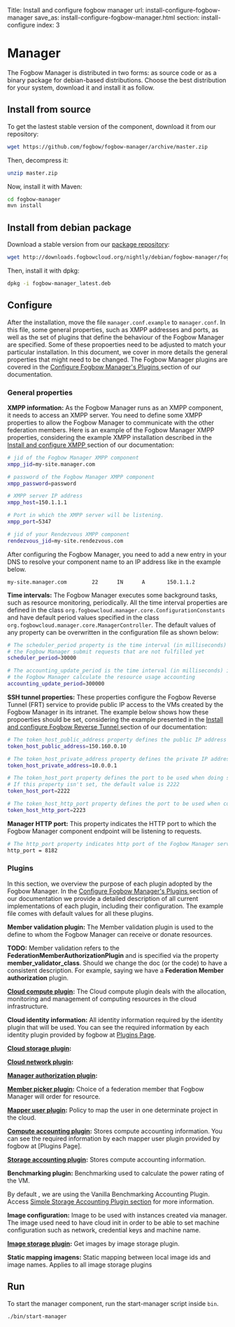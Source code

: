 Title: Install and configure fogbow manager
url: install-configure-fogbow-manager
save_as: install-configure-fogbow-manager.html
section: install-configure
index: 3

# Manager

The Fogbow Manager is distributed in two forms: as source code or as a binary package for debian-based distributions. Choose the best distribution for your system, download it and install it as follow.

## Install from source
To get the lastest stable version of the component, download it from our repository:

```bash
wget https://github.com/fogbow/fogbow-manager/archive/master.zip
```

Then, decompress it:

```bash
unzip master.zip
```

Now, install it with Maven:

```bash
cd fogbow-manager
mvn install
```

## Install from debian package

Download a stable version from our <a href="http://downloads.fogbowcloud.org/stable/debian/">package repository</a>:

```bash
wget http://downloads.fogbowcloud.org/nightly/debian/fogbow-manager/fogbow-manager_latest.deb
```

Then, install it with dpkg:

```bash
dpkg -i fogbow-manager_latest.deb
```

## Configure
After the installation, move the file ```manager.conf.example``` to ```manager.conf```. In this file, some general properties, such as XMPP addresses and ports, as well as the set of plugins that define the behaviour of the Fogbow Manager are specified. Some of these propoerties need to be adjusted to match your particular installation. In this document, we cover in more details the general properties that might need to be changed. The Fogbow Manager plugins are covered in the <a  href="/install-configure-plugins" target="_blank">Configure Fogbow Manager's Plugins </a> section of our documentation.

### General properties

**XMPP information:**
As the Fogbow Manager runs as an XMPP component, it needs to access an XMPP server. You need to define some XMPP properties to allow the Fogbow Manager to communicate with the other federation members. Here is an example of the Fogbow Manager XMPP properties, considering the example XMPP installation described in the <a  href="/install-configure-xmpp" target="_blank">Install and configure XMPP </a> section of our documentation:

```bash
# jid of the Fogbow Manager XMPP component
xmpp_jid=my-site.manager.com

# password of the Fogbow Manager XMPP component
xmpp_password=password

# XMPP server IP address
xmpp_host=150.1.1.1

# Port in which the XMPP server will be listening.
xmpp_port=5347

# jid of your Rendezvous XMPP component
rendezvous_jid=my-site.rendezvous.com
```

After configuring the Fogbow Manager, you need to add a new entry in your DNS to resolve your component name to an IP address like in the example below.

``` shell
my-site.manager.com        22      IN      A       150.1.1.2
```

**Time intervals:** The Fogbow Manager executes some background tasks, such as resource monitoring, periodically. All the time interval properties are defined in the class ```org.fogbowcloud.manager.core.ConfigurationConstants``` and have default period values specified in the class ```org.fogbowcloud.manager.core.ManagerController```. The default values of any property can be overwritten in the configuration file as shown below:

```bash
# The scheduler_period property is the time interval (in milliseconds) in which
# the Fogbow Manager submit requests that are not fulfilled yet
scheduler_period=30000

# The accounting_update_period is the time interval (in milliseconds) in which
# the Fogbow Manager calculate the resource usage accounting
accounting_update_period=300000
```

**SSH tunnel properties:** These properties configure the Fogbow Reverse Tunnel (FRT) service to provide public IP access to the VMs created by the Fogbow Manager in its intranet. The example below shows how these propoerties should be set, considering the example presented in the <a  href="/install-configure-frt" target="_blank">Install and configure Fogbow Reverse Tunnel </a> section of our documentation:

```bash
# The token_host_public_address property defines the public IP address of the FRT service
token_host_public_address=150.160.0.10

# The token_host_private_address property defines the private IP address of the FRT service
token_host_private_address=10.0.0.1

# The token_host_port property defines the port to be used when doing ssh.
# If this property isn't set, the default value is 2222
token_host_port=2222

# The token_host_http_port property defines the port to be used when communicating with the FRT
token_host_http_port=2223
```

**Manager HTTP port:** This property indicates the HTTP port to which the Fogbow Manager component endpoint will be listening to requests.

```bash
# The http_port property indicates http port of the Fogbow Manager service endpoint
http_port = 8182
```

### Plugins
In this section, we overview the purpose of each plugin adopted by the Fogbow Manager. In the <a  href="/install-configure-plugins" target="_blank">Configure Fogbow Manager's Plugins </a> section of our documentation we provide a detailed description of all current implementations of each plugin, including their configuration. The example file comes with default values for all these plugins.

**Member validation plugin:** The Member validation plugin is used to the define to whom the Fogbow Manager can receive or donate resources.

**TODO:** Member validation refers to the **FederationMemberAuthorizationPlugin** and is specified via the property **member_validator_class**. Should we change the doc (or the code) to have a consistent description. For example, saying we have a **Federation Member authorization** plugin.

**[Cloud compute plugin](http://www.fogbowcloud.org/customazing-deployment#compute-plugin):** The Cloud compute plugin deals with the allocation, monitoring and management of computing resources in the cloud infrastructure. 

**Cloud identity information:** All identity information required by the identity plugin that will be used. You can see the required information by each identity plugin provided by fogbow at [Plugins Page](http://www.fogbowcloud.org/customazing-deployment).

**[Cloud storage plugin](http://www.fogbowcloud.org/customazing-deployment#storage-plugin):**

**[Cloud network plugin](http://www.fogbowcloud.org/customazing-deployment#network-plugin):**

**[Manager authorization plugin](http://www.fogbowcloud.org/customazing-deployment#authorization-plugin):**

**[Member picker plugin](http://www.fogbowcloud.org/customazing-deployment#authorization-plugin#member-picker-plugin):** Choice of a federation member that Fogbow Manager will order for resource.

**[Mapper user plugin](http://www.fogbowcloud.org/customazing-deployment#mapper-plugin):** Policy to map the user in one determinate project in the cloud.

**[Compute accounting plugin](http://www.fogbowcloud.org/customazing-deployment#accounting-plugin):** Stores compute accounting information. You can see the required information by each mapper user plugin provided by fogbow at [Plugins Page].

**[Storage accounting plugin](http://www.fogbowcloud.org/customazing-deployment#accounting-plugin):** Stores compute accounting information.
 
**Benchmarking plugin:** Benchmarking used to calculate the power rating of the VM.

By default , we are using the Vanilla Benchmarking Accounting Plugin. Access [Simple Storage Accounting Plugin  section](http://www.fogbowcloud.org/customazing-deployment#simple-storage-accounting-plugin) for more information.

**Image configuration:** Image to be used with instances created via manager. The image used need to have cloud init in order to be able to set machine configuration such as network, credential keys and machine name.

**[Image storage plugin](http://www.fogbowcloud.org/customazing-deployment#image-storage):**  Get images by image storage plugin.

**Static mapping imagens:** Static mapping between local image ids and image names. Applies to all image storage plugins

## Run 
To start the manager component, run the start-manager script inside ```bin```.

```bash
./bin/start-manager
```
